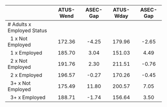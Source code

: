 
|                      |    ATUS-Wend |     ASEC-Gap |    ATUS-Wday |     ASEC-Gap |
| -------------------- | :----------: | :----------: | :----------: | :----------: |
| # Adults x Employed Status |              |              |              |              |
| &nbsp;&nbsp;1 x Not Employed |       172.36 |        -4.25 |       179.96 |        -2.65 |
| &nbsp;&nbsp;1 x Employed |       185.70 |         3.04 |       151.03 |         4.49 |
| &nbsp;&nbsp;2 x Not Employed |       191.76 |         2.30 |       211.51 |        -0.76 |
| &nbsp;&nbsp;2 x Employed |       196.57 |        -0.27 |       170.26 |        -0.45 |
| &nbsp;&nbsp;3+ x Not Employed |       175.49 |        11.80 |       200.57 |         7.05 |
| &nbsp;&nbsp;3+ x Employed |       188.71 |        -1.74 |       156.64 |         3.50 |

